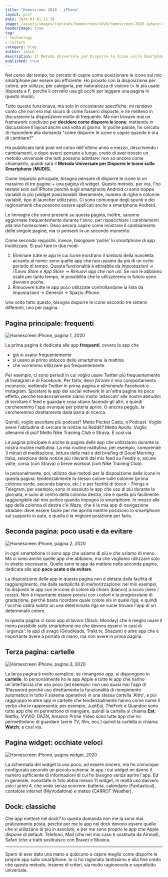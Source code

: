 ```yaml
---
title: "Homescreen 2020 - iPhone"
layout: post
date: 2020-03-01 12:30
image: /assets/images/routines/homescreen/2020/homescreen-2020-iphone-cover.png
headerImage: true
tag:
- technology
- culture
category: blog
author: jaack
description: Il Metodo Universale per Disporre le Icone sullo Smartphone (MUDIS)
published: true
---
```


Nel corso del tempo, ho cercato di capire come posizionare le icone sul mio smartphone per essere più efficiente. Ho provato con la disposizione per colore, per utilizzo, per categoria, per naturalezza di visione (= le più usate disposte a F, perché il cervello usa gli occhi per leggere una pagina in questo modo).

Tutto questo funzionava, ma solo in circostanze specifiche: mi rendevo conto che non ero mai sicuro di come fossero disposte, e ne mettevo in discussione la disposizione molto di frequente. Ma non trovavo mai un framework condiviso per **decidere come disporre le icone**, mettendo in discussione il layout anche una volta al giorno. In poche parole, ho cercato di rispondere alla domanda "come disporre le icone e capire quando è ora di cambiare?"

Ho pubblicato tanti post nel corso dell'ultimo anno e mezzo, descrivendo i cambiamenti, e dopo averci pensato a lungo, credo di aver trovato un metodo universale che tutti possono adottare: non so ancora come chiamaerlo, quindi sarà il **Metodo Universale per Disporre le Icone sullo Smartphone** (**MUDIS**).

Come requisito principale, bisogna pensare di disporre le icone in un massimo di tre pagine + una pagina di widget. Questo metodo, per ora, l'ho testato solo sull'iPhone perché sugli smartphone Android ci sono troppe variabili in più (widget posizionabili liberamente, numero di righe e colonne variabili, tipo di launcher utilizzato). Ci sono comunque degli spunti e dei ragionamenti che possono essere applicati anche a smartphone Android.

Le immagini che sono presenti su questa pagina, inoltre, saranno aggiornate frequentemente durante l'anno, per rispecchiare i cambiamenti alla mia homescreen. Devo ancora capire come mostrare il cambiamento delle singole pagine, ma ci penserò in un secondo momento.

Come secondo requisito, invece, bisognare 'pulire' lo smartphone di app inutilizzate. Si può fare in due modi:
1. Eliminare tutte le app le cui icone mostrano il simbolo della nuvoletta accanto al nome: sono quelle app che non usiamo da più di un certo periodo di tempo. Questa funzionalità è attivabile da *Impostazioni -> iTunes Store e App Store -> Rimuovi app che non usi*. Se non le abbiamo usate per tanto tempo, le possibilità che le utilizzeremo in futuro sono davvero poche.
2. Rimuovere tutte le app poco utilizzate controllandone la lista da Impostazioni -> Generali -> Spazio iPhone.

Una volta fatto questo, bisogna disporre le icone secondo tre sistemi differenti, uno per pagina.

## Pagina principale: frequenti

<img class="image" src="{{base}}/assets/images/routines/homescreen/2020/homescreen-2020-iphone-page1.png" alt="Homescreen iPhone, pagina 1, 2020">

La prima pagina è dedicata alle app **frequenti**, ovvero le app che
- già si usano frequentemente
- si usano al primo sblocco dello smartphone la mattina
- che vorremmo utilizzare più frequentemente.

Per esempio, ci sono periodi in cui voglio usare Twitter più frequentemente di Instagram e di Facebook. Per farlo, devo *forzare* il mio comportamento inconscio, mettendo Twitter in prima pagina e *eliminando* Facebook e Instagram. Spostare le app dei social network in un'altra pagina ha poco effetto, perché tendenzialmente siamo molto 'attaccati' alle nostre abitudini di scrollare il feed e guardare cosa stiano facendo gli altri, e quindi cercheremmo l'app ovunque per poterla aprire. O ancora peggio, la cercheremmo direttamente dalla barra di ricerca.

Quindi, voglio ascoltare più podcast? Metto Pocket Casts, o Podcast. Voglio avere l'abitudine di cercare le notizie su Reddit? Metto Apollo. Voglio allenarmi di più? Metto Nike Training Club e Strava. E così via.

La pagina principale è anche la pagina delle app che utilizziamo durante la nostra routine mattutina. La mia routine mattutina, per esempio, comprende 3 minuti di meditazione, lettura delle mail e del briefing di Good Morning Italia, selezione delle notizie più rilevanti dal mio feed su Feedly e, alcune volte, corsa (con Strava) o breve workout (con Nike Training Club).

Io personalmente, poi, utilizzo due metodi per la disposizione delle icone in questa pagina: tendenzialmente lo stesso colore sulle colonne (prima colonna verde, seconda bianca, etc.) e per facilità di tocco - Things e Telegram, per esempio, sono in assoluto le app che uso di più durante la giornata, e sono al centro della colonna destra, che è quella più facilmente raggiungibile dal mio pollice quando impugno lo smartphone. In mezzo alle app della colonna di destra c'è Waze, che è la mia app di navigazione stradale: deve essere facile per me aprirla mentre posiziono lo smartphone sul supporto in auto, e quella è la migliore posizione per farlo.

## Seconda pagina: poco usati e da evitare

<img class="image" src="{{base}}/assets/images/routines/homescreen/2020/homescreen-2020-iphone-page2.png" alt="Homescreen iPhone, pagina 2, 2020">

In ogni smartphone ci sono app che usiamo di più e che usiamo di meno. Ma ci sono anche quelle app che abbiamo, ma che vogliamo utilizzare solo lo stretto necessario. Quelle sono le app da mettere nella seconda pagina, dedicata alle app **poco usate e da evitare**.

La disposizione delle app in questa pagina non è dettata dalla facilità di raggiungimento, ma dalla semplicità di memorizzazione: nel mio esempio, ho disposto le app con le icone di colore da chiaro (bianco) a scuro (nero / rosso). Non è importante essere precisi con i colori e la progressione di gradazione, perché basta ricordare quale colore sia in quale riga, e quindi l'occhio cadrà subito un una determinata riga se vuole trovare l'app di un determinato colore.

In questa pagina ci sono app di lavoro (Slack, Monday) che è meglio usare il meno possibile sullo smartphone ma che devono esserci in casi di 'urgenza'; le app di svago (Goodreads, Trakt.tv, Shazam) e altre app che è importante avere a portata di mano, ma non avere in prima pagina.

## Terza pagina: cartelle

<img class="image" src="{{base}}/assets/images/routines/homescreen/2020/homescreen-2020-iphone-page3.png" alt="Homescreen iPhone, pagina 3, 2020">

La terza pagina è molto semplice: se rimangono app, si dispongono in **cartelle**. Io personalmente ho le app Apple e tutte le app che hanno un'interfaccia che uso poco (ad esempio: non uso quasi mai l'app di 1Password perché uso direttamente la funzionalità di riempimento automatico in tutto il sistema operativo) in una stessa cartella 'Altro', e poi raggruppo le altre app in cartelle che tendenzialmente hanno come nome il verbo che le rappresenta: per esempio, JustEat, TheFork e Quandoo sono tutte app che mi permettono di mangiare, quindi la cartella si chiama **Eat**; Netflix, VVVID, DAZN, Amazon Prime Video sono tutte app che mi permettodono di guardare (serie TV, film, ecc.) quindi la cartella si chiama **Watch**; e così via.

## Pagina widget: occhiate veloci

<img class="image" src="{{base}}/assets/images/routines/homescreen/2020/homescreen-2020-iphone-widget.png" alt="Homescreen iPhone, pagina widget, 2020">

La schermata dei widget la uso poco, ad essere sincero, ma ho comunque configurato secondo un piccolo schema: le app i cui widget mi danno il numero sufficiente di informazioni di cui ho bisogno senza aprire l'app. Ed in generale, nonostate in foto abbia messo 11 widget, in realtà uso davvero solo i primi 4, che vedo senza scorrere: batteria, calendario (Fantastical), contatore internet (MyVodafone) e meteo (CARROT Weather).

## Dock: classiche

Che app mettere nel dock? Io questa domanda non me la sono mai praticamente posta, perché per me le app nel dock devono essere quelle che si utilizzano di più in assoluto, e per me sono proprio le app che Apple dispone di default: Telefono, Mail (che nel mio caso è sostituita da Airmail), Safari (che a tratti sostituisco con Brave) e Musica.

---

Spero di aver dato una mano a qualcuno a capire meglio come disporre le proprie app sullo smartphone. Io ci ho ragionato tantissimo e alla fine credo che questo metodo, insieme di criteri, sia molto ragionevole e soprattutto universale.
